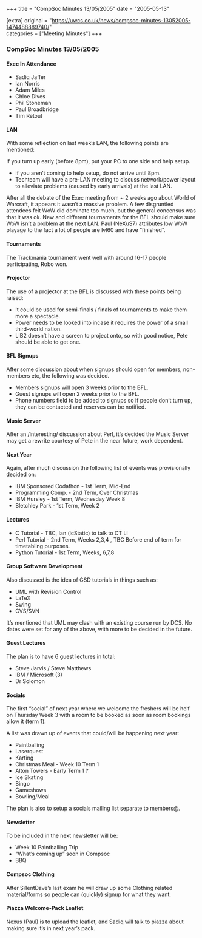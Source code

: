 +++
title = "CompSoc Minutes 13/05/2005"
date = "2005-05-13"

[extra]
original = "https://uwcs.co.uk/news/compsoc-minutes-13052005-1474488889740/"    
categories = ["Meeting Minutes"]
+++

### CompSoc Minutes 13/05/2005

#### Exec In Attendance

  - Sadiq Jaffer
  - Ian Norris
  - Adam Miles
  - Chloe Dives
  - Phil Stoneman
  - Paul Broadbridge
  - Tim Retout

#### LAN

With some reflection on last week’s LAN, the following points are mentioned:

If you turn up early (before 8pm), put your PC to one side and help setup.

  - If you aren’t coming to help setup, do not arrive until 8pm.
  - Techteam will have a pre-LAN meeting to discuss network/power layout to alleviate problems (caused by early arrivals) at the last LAN.

After all the debate of the Exec meeting from \~ 2 weeks ago about World of Warcraft, it appears it wasn’t a massive problem. A few disgruntled attendees felt WoW did dominate too much, but the general concensus was that it was ok. New and different tournaments for the BFL should make sure WoW isn’t a problem at the next LAN. Paul (NeXuS7) attributes low WoW playage to the fact a lot of people are lvl60 and have “finished”.

#### Tournaments

The Trackmania tournament went well with around 16-17 people participating, Robo won.

#### Projector

The use of a projector at the BFL is discussed with these points being raised:

  - It could be used for semi-finals / finals of tournaments to make them more a spectacle.
  - Power needs to be looked into incase it requires the power of a small third-world nation.
  - LIB2 doesn’t have a screen to project onto, so with good notice, Pete should be able to get one.

#### BFL Signups

After some discussion about when signups should open for members, non-members etc, the following was decided.

  - Members signups will open 3 weeks prior to the BFL.
  - Guest signups will open 2 weeks prior to the BFL.
  - Phone numbers field to be added to signups so if people don’t turn up, they can be contacted and reserves can be notified.

#### Music Server

After an /interesting/ discussion about Perl, it’s decided the Music Server may get a rewrite courtesy of Pete in the near future, work dependent.

#### Next Year

Again, after much discussion the following list of events was provisionally decided on:

  - IBM Sponsored Codathon - 1st Term, Mid-End
  - Programming Comp. - 2nd Term, Over Christmas
  - IBM Hursley - 1st Term, Wednesday Week 8
  - Bletchley Park - 1st Term, Week 2

#### Lectures

  - C Tutorial - TBC, Ian (icStatic) to talk to CT Li
  - Perl Tutorial - 2nd Term, Weeks 2,3,4 , TBC Before end of term for timetabling purposes.
  - Python Tutorial - 1st Term, Weeks, 6,7,8

#### Group Software Development

Also discussed is the idea of GSD tutorials in things such as:

  - UML with Revision Control
  - LaTeX
  - Swing
  - CVS/SVN

It’s mentioned that UML may clash with an existing course run by DCS. No dates were set for any of the above, with more to be decided in the future.

#### Guest Lectures

The plan is to have 6 guest lectures in total:

  - Steve Jarvis / Steve Matthews
  - IBM / Microsoft (3)
  - Dr Solomon

#### Socials

The first “social” of next year where we welcome the freshers will be helf on Thursday Week 3 with a room to be booked as soon as room bookings allow it (term 1).

A list was drawn up of events that could/will be happening next year:

  - Paintballing
  - Laserquest
  - Karting
  - Christmas Meal - Week 10 Term 1
  - Alton Towers - Early Term 1 ?
  - Ice Skating
  - Bingo
  - Gameshows
  - Bowling/Meal

The plan is also to setup a socials mailing list separate to members@.

#### Newsletter

To be included in the next newsletter will be:

  - Week 10 Paintballing Trip
  - “What’s coming up” soon in Compsoc
  - BBQ

#### Compsoc Clothing

After Si1entDave’s last exam he will draw up some Clothing related material/forms so people can (quickly) signup for what they want.

#### Piazza Welcome-Pack Leaflet

Nexus (Paul) is to upload the leaflet, and Sadiq will talk to piazza about making sure it’s in next year’s pack.
